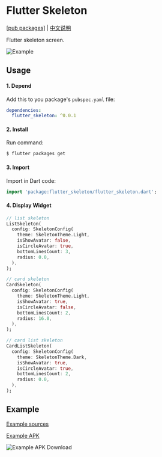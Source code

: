 # Flutter Skeleton

[[pub packages]](https://pub.dartlang.org/packages/flutter_skeleton)
| [中文说明](./README_zh-cn.md)

Flutter skeleton screen.

![Example][1]

## Usage

#### 1\. Depend

Add this to you package's `pubspec.yaml` file:

```yaml
dependencies:
  flutter_skeleton: ^0.0.1
```

#### 2\. Install

Run command:

```bash
$ flutter packages get
```

#### 3\. Import

Import in Dart code:

```dart
import 'package:flutter_skeleton/flutter_skeleton.dart';
```

#### 4\. Display Widget

```dart
// list skeleton
ListSkeleton(
  config: SkeletonConfig(
    theme: SkeletonTheme.Light,
    isShowAvatar: false,
    isCircleAvatar: true,
    bottomLinesCount: 3,
    radius: 0.0,
  ),
);

// card skeleton
CardSkeleton(
  config: SkeletonConfig(
    theme: SkeletonTheme.Light,
    isShowAvatar: true,
    isCircleAvatar: false,
    bottomLinesCount: 2,
    radius: 16.0,
  ),
);

// card list skeleton
CardListSkeleton(
  config: SkeletonConfig(
    theme: SkeletonTheme.Dark,
    isShowAvatar: true,
    isCircleAvatar: true,
    bottomLinesCount: 2,
    radius: 0.0,
  ),
);
```

## Example

[Example sources](https://github.com/wuzhendev/flutter_skeleton/tree/master/example)

[Example APK](https://raw.githubusercontent.com/wuzhendev/assets/master/flutter_skeleton/flutter_skeleton_v0.0.1.apk)

![Example APK Download](https://github.com/wuzhendev/assets/blob/master/flutter_skeleton/flutter_skeleton_v0.0.1.png?raw=true)

[1]:https://github.com/wuzhendev/assets/blob/master/flutter_skeleton/flutter_skeleton_1.jpg?raw=true
